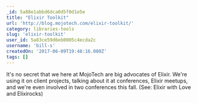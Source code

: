```yaml
---
_id: 5a88e1abbd6dca0d5f0d1e5e
title: "Elixir Toolkit"
url: 'http://blog.mojotech.com/elixir-toolkit/'
category: libraries-tools
slug: 'elixir-toolkit'
user_id: 5a83ce59d6eb0005c4ecda2c
username: 'bill-s'
createdOn: '2017-06-09T19:48:16.000Z'
tags: []
---
```


It's no secret that we here at MojoTech are big advocates of Elixir. We're using it on client projects, talking about it at conferences, Elixir meetups, and we're even involved in two conferences this fall. (See: Elixir with Love and Elixirocks)
